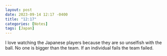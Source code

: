 ```yaml
---
layout: post
date: 2023-09-14 12:17 -0400
title: "12:17"
categories: [Notes]
tags: [Japan]
---
```


I love watching the Japanese players because they are so unselfish with the ball. No one is bigger than the team. If an individual fails the team failed.

